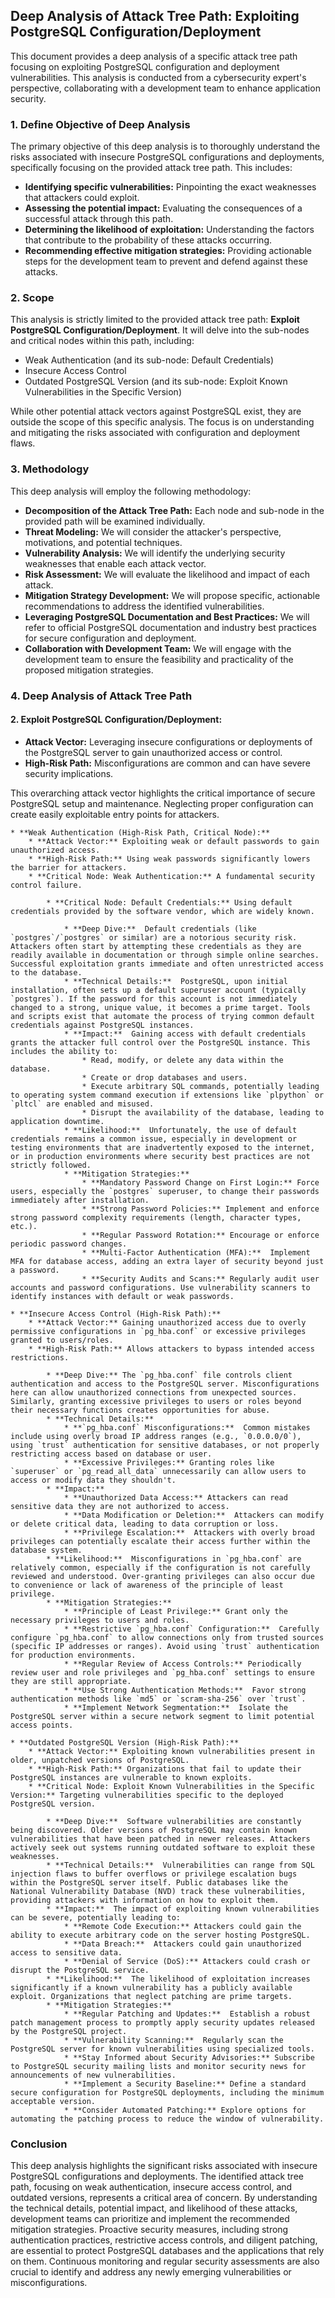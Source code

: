 ## Deep Analysis of Attack Tree Path: Exploiting PostgreSQL Configuration/Deployment

This document provides a deep analysis of a specific attack tree path focusing on exploiting PostgreSQL configuration and deployment vulnerabilities. This analysis is conducted from a cybersecurity expert's perspective, collaborating with a development team to enhance application security.

### 1. Define Objective of Deep Analysis

The primary objective of this deep analysis is to thoroughly understand the risks associated with insecure PostgreSQL configurations and deployments, specifically focusing on the provided attack tree path. This includes:

* **Identifying specific vulnerabilities:** Pinpointing the exact weaknesses that attackers could exploit.
* **Assessing the potential impact:** Evaluating the consequences of a successful attack through this path.
* **Determining the likelihood of exploitation:** Understanding the factors that contribute to the probability of these attacks occurring.
* **Recommending effective mitigation strategies:** Providing actionable steps for the development team to prevent and defend against these attacks.

### 2. Scope

This analysis is strictly limited to the provided attack tree path: **Exploit PostgreSQL Configuration/Deployment**. It will delve into the sub-nodes and critical nodes within this path, including:

* Weak Authentication (and its sub-node: Default Credentials)
* Insecure Access Control
* Outdated PostgreSQL Version (and its sub-node: Exploit Known Vulnerabilities in the Specific Version)

While other potential attack vectors against PostgreSQL exist, they are outside the scope of this specific analysis. The focus is on understanding and mitigating the risks associated with configuration and deployment flaws.

### 3. Methodology

This deep analysis will employ the following methodology:

* **Decomposition of the Attack Tree Path:**  Each node and sub-node in the provided path will be examined individually.
* **Threat Modeling:**  We will consider the attacker's perspective, motivations, and potential techniques.
* **Vulnerability Analysis:**  We will identify the underlying security weaknesses that enable each attack vector.
* **Risk Assessment:**  We will evaluate the likelihood and impact of each attack.
* **Mitigation Strategy Development:**  We will propose specific, actionable recommendations to address the identified vulnerabilities.
* **Leveraging PostgreSQL Documentation and Best Practices:**  We will refer to official PostgreSQL documentation and industry best practices for secure configuration and deployment.
* **Collaboration with Development Team:**  We will engage with the development team to ensure the feasibility and practicality of the proposed mitigation strategies.

### 4. Deep Analysis of Attack Tree Path

#### 2. Exploit PostgreSQL Configuration/Deployment:

* **Attack Vector:** Leveraging insecure configurations or deployments of the PostgreSQL server to gain unauthorized access or control.
* **High-Risk Path:** Misconfigurations are common and can have severe security implications.

This overarching attack vector highlights the critical importance of secure PostgreSQL setup and maintenance. Neglecting proper configuration can create easily exploitable entry points for attackers.

    * **Weak Authentication (High-Risk Path, Critical Node):**
        * **Attack Vector:** Exploiting weak or default passwords to gain unauthorized access.
        * **High-Risk Path:** Using weak passwords significantly lowers the barrier for attackers.
        * **Critical Node: Weak Authentication:** A fundamental security control failure.

            * **Critical Node: Default Credentials:** Using default credentials provided by the software vendor, which are widely known.

                * **Deep Dive:**  Default credentials (like `postgres`/`postgres` or similar) are a notorious security risk. Attackers often start by attempting these credentials as they are readily available in documentation or through simple online searches. Successful exploitation grants immediate and often unrestricted access to the database.
                * **Technical Details:**  PostgreSQL, upon initial installation, often sets up a default superuser account (typically `postgres`). If the password for this account is not immediately changed to a strong, unique value, it becomes a prime target. Tools and scripts exist that automate the process of trying common default credentials against PostgreSQL instances.
                * **Impact:**  Gaining access with default credentials grants the attacker full control over the PostgreSQL instance. This includes the ability to:
                    * Read, modify, or delete any data within the database.
                    * Create or drop databases and users.
                    * Execute arbitrary SQL commands, potentially leading to operating system command execution if extensions like `plpython` or `pltcl` are enabled and misused.
                    * Disrupt the availability of the database, leading to application downtime.
                * **Likelihood:**  Unfortunately, the use of default credentials remains a common issue, especially in development or testing environments that are inadvertently exposed to the internet, or in production environments where security best practices are not strictly followed.
                * **Mitigation Strategies:**
                    * **Mandatory Password Change on First Login:** Force users, especially the `postgres` superuser, to change their passwords immediately after installation.
                    * **Strong Password Policies:** Implement and enforce strong password complexity requirements (length, character types, etc.).
                    * **Regular Password Rotation:** Encourage or enforce periodic password changes.
                    * **Multi-Factor Authentication (MFA):**  Implement MFA for database access, adding an extra layer of security beyond just a password.
                    * **Security Audits and Scans:** Regularly audit user accounts and password configurations. Use vulnerability scanners to identify instances with default or weak passwords.

    * **Insecure Access Control (High-Risk Path):**
        * **Attack Vector:** Gaining unauthorized access due to overly permissive configurations in `pg_hba.conf` or excessive privileges granted to users/roles.
        * **High-Risk Path:** Allows attackers to bypass intended access restrictions.

            * **Deep Dive:** The `pg_hba.conf` file controls client authentication and access to the PostgreSQL server. Misconfigurations here can allow unauthorized connections from unexpected sources. Similarly, granting excessive privileges to users or roles beyond their necessary functions creates opportunities for abuse.
            * **Technical Details:**
                * **`pg_hba.conf` Misconfigurations:**  Common mistakes include using overly broad IP address ranges (e.g., `0.0.0.0/0`), using `trust` authentication for sensitive databases, or not properly restricting access based on database or user.
                * **Excessive Privileges:** Granting roles like `superuser` or `pg_read_all_data` unnecessarily can allow users to access or modify data they shouldn't.
            * **Impact:**
                * **Unauthorized Data Access:** Attackers can read sensitive data they are not authorized to access.
                * **Data Modification or Deletion:**  Attackers can modify or delete critical data, leading to data corruption or loss.
                * **Privilege Escalation:**  Attackers with overly broad privileges can potentially escalate their access further within the database system.
            * **Likelihood:**  Misconfigurations in `pg_hba.conf` are relatively common, especially if the configuration is not carefully reviewed and understood. Over-granting privileges can also occur due to convenience or lack of awareness of the principle of least privilege.
            * **Mitigation Strategies:**
                * **Principle of Least Privilege:** Grant only the necessary privileges to users and roles.
                * **Restrictive `pg_hba.conf` Configuration:**  Carefully configure `pg_hba.conf` to allow connections only from trusted sources (specific IP addresses or ranges). Avoid using `trust` authentication for production environments.
                * **Regular Review of Access Controls:** Periodically review user and role privileges and `pg_hba.conf` settings to ensure they are still appropriate.
                * **Use Strong Authentication Methods:**  Favor strong authentication methods like `md5` or `scram-sha-256` over `trust`.
                * **Implement Network Segmentation:**  Isolate the PostgreSQL server within a secure network segment to limit potential access points.

    * **Outdated PostgreSQL Version (High-Risk Path):**
        * **Attack Vector:** Exploiting known vulnerabilities present in older, unpatched versions of PostgreSQL.
        * **High-Risk Path:** Organizations that fail to update their PostgreSQL instances are vulnerable to known exploits.
        * **Critical Node: Exploit Known Vulnerabilities in the Specific Version:** Targeting vulnerabilities specific to the deployed PostgreSQL version.

            * **Deep Dive:**  Software vulnerabilities are constantly being discovered. Older versions of PostgreSQL may contain known vulnerabilities that have been patched in newer releases. Attackers actively seek out systems running outdated software to exploit these weaknesses.
            * **Technical Details:**  Vulnerabilities can range from SQL injection flaws to buffer overflows or privilege escalation bugs within the PostgreSQL server itself. Public databases like the National Vulnerability Database (NVD) track these vulnerabilities, providing attackers with information on how to exploit them.
            * **Impact:**  The impact of exploiting known vulnerabilities can be severe, potentially leading to:
                * **Remote Code Execution:** Attackers could gain the ability to execute arbitrary code on the server hosting PostgreSQL.
                * **Data Breach:**  Attackers could gain unauthorized access to sensitive data.
                * **Denial of Service (DoS):** Attackers could crash or disrupt the PostgreSQL service.
            * **Likelihood:**  The likelihood of exploitation increases significantly if a known vulnerability has a publicly available exploit. Organizations that neglect patching are prime targets.
            * **Mitigation Strategies:**
                * **Regular Patching and Updates:**  Establish a robust patch management process to promptly apply security updates released by the PostgreSQL project.
                * **Vulnerability Scanning:**  Regularly scan the PostgreSQL server for known vulnerabilities using specialized tools.
                * **Stay Informed about Security Advisories:** Subscribe to PostgreSQL security mailing lists and monitor security news for announcements of new vulnerabilities.
                * **Implement a Security Baseline:** Define a standard secure configuration for PostgreSQL deployments, including the minimum acceptable version.
                * **Consider Automated Patching:** Explore options for automating the patching process to reduce the window of vulnerability.

### Conclusion

This deep analysis highlights the significant risks associated with insecure PostgreSQL configurations and deployments. The identified attack tree path, focusing on weak authentication, insecure access control, and outdated versions, represents a critical area of concern. By understanding the technical details, potential impact, and likelihood of these attacks, development teams can prioritize and implement the recommended mitigation strategies. Proactive security measures, including strong authentication practices, restrictive access controls, and diligent patching, are essential to protect PostgreSQL databases and the applications that rely on them. Continuous monitoring and regular security assessments are also crucial to identify and address any newly emerging vulnerabilities or misconfigurations.